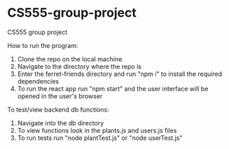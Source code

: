 # CS555-group-project
CS555 group project

How to run the program:
1. Clone the repo on the local machine
2. Navigate to the directory where the repo is
3. Enter the ferret-friends directory and run "npm i" to install the required dependencies
4. To run the react app run "npm start" and the user interface will be opened in the user's browser

To test/view backend db functions:
1. Navigate into the db directory
2. To view functions look in the plants.js and users.js files
3. To run tests run "node plantTest.js" or "node userTest.js"
